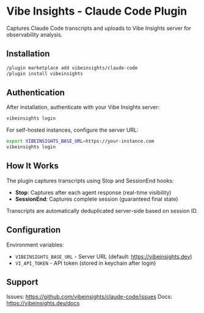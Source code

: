 # Vibe Insights - Claude Code Plugin

Captures Claude Code transcripts and uploads to Vibe Insights server for observability analysis.

## Installation

```bash
/plugin marketplace add vibeinsights/claude-code
/plugin install vibeinsights
```

## Authentication

After installation, authenticate with your Vibe Insights server:

```bash
vibeinsights login
```

For self-hosted instances, configure the server URL:

```bash
export VIBEINSIGHTS_BASE_URL=https://your-instance.com
vibeinsights login
```

## How It Works

The plugin captures transcripts using Stop and SessionEnd hooks:
- **Stop**: Captures after each agent response (real-time visibility)
- **SessionEnd**: Captures complete session (guaranteed final state)

Transcripts are automatically deduplicated server-side based on session ID.

## Configuration

Environment variables:
- `VIBEINSIGHTS_BASE_URL` - Server URL (default: https://vibeinsights.dev)
- `VI_API_TOKEN` - API token (stored in keychain after login)

## Support

Issues: https://github.com/vibeinsights/claude-code/issues
Docs: https://vibeinsights.dev/docs
